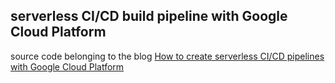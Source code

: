 ## serverless CI/CD build pipeline with Google Cloud Platform

source code belonging to the blog [How to create serverless CI/CD pipelines with Google Cloud Platform](https://binx.io/blog/2019/12/09/how-to-create-serverless-ci/cd-pipelines-with-google-cloud-platform/)




